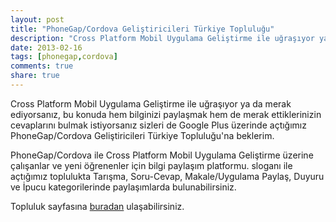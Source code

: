 ```yaml
---
layout: post
title: "PhoneGap/Cordova Geliştiricileri Türkiye Topluluğu"
description: "Cross Platform Mobil Uygulama Geliştirme ile uğraşıyor ya da merak ediyorsanız, bu konuda hem bilginizi paylaşmak hem de merak ettiklerinizin cevaplarını bulmak istiyorsanız sizleri de Google Plus üzerinde açtığımız PhoneGap/Cordova Geliştiricileri Türkiye Topluluğu'na beklerim."
date: 2013-02-16
tags: [phonegap,cordova]
comments: true
share: true
---
```

Cross Platform Mobil Uygulama Geliştirme ile uğraşıyor ya da merak ediyorsanız, bu konuda hem bilginizi paylaşmak hem de merak ettiklerinizin cevaplarını bulmak istiyorsanız sizleri de Google Plus üzerinde açtığımız PhoneGap/Cordova Geliştiricileri Türkiye Topluluğu'na beklerim.

PhoneGap/Cordova ile Cross Platform Mobil Uygulama Geliştirme üzerine çalışanlar ve yeni öğrenenler için bilgi paylaşım platformu. sloganı ile açtığımız toplulukta Tarışma, Soru-Cevap, Makale/Uygulama Paylaş, Duyuru ve İpucu kategorilerinde paylaşımlarda bulunabilirsiniz.

Topluluk sayfasına [buradan](https://plus.google.com/communities/117075673032309282055) ulaşabilirsiniz.
